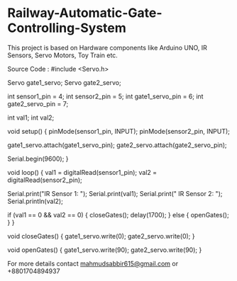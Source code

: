# Railway-Automatic-Gate-Controlling-System 

This project is based on Hardware components like Arduino UNO, IR Sensors, Servo Motors, Toy Train etc. 

Source Code : 
#include <Servo.h>

Servo gate1_servo;
Servo gate2_servo;

int sensor1_pin = 4; 
int sensor2_pin = 5; 
int gate1_servo_pin = 6; 
int gate2_servo_pin = 7; 

int val1; 
int val2; 

void setup() {
  pinMode(sensor1_pin, INPUT);
  pinMode(sensor2_pin, INPUT);
  
  gate1_servo.attach(gate1_servo_pin);
  gate2_servo.attach(gate2_servo_pin);
  
  Serial.begin(9600);
}

void loop() {
  val1 = digitalRead(sensor1_pin);
  val2 = digitalRead(sensor2_pin);
  
  Serial.print("IR Sensor 1: ");
  Serial.print(val1);
  Serial.print("  IR Sensor 2: ");
  Serial.println(val2);
  
  if (val1 == 0 && val2 == 0) { 
    closeGates(); 
    delay(1700); 
  }
  else { 
    openGates(); 
  }
}

void closeGates() {
  gate1_servo.write(0); 
  gate2_servo.write(0); 
}

void openGates() {
  gate1_servo.write(90); 
  gate2_servo.write(90); 
}


For more details contact mahmudsabbir615@gmail.com or +8801704894937
